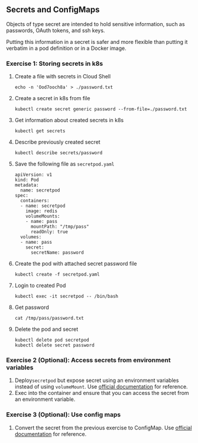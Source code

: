 ## Secrets and ConfigMaps

Objects of type secret are intended to hold sensitive information, such as passwords, OAuth tokens, and ssh keys.

Putting this information in a secret is safer and more flexible than putting it verbatim in a pod definition or in a Docker image.

### Exercise 1: Storing secrets in k8s

1. Create a file with secrets in Cloud Shell
    ```
    echo -n 'Ood7ooch8a' > ./password.txt
    ```

1. Create a secret in k8s from file
    ```
    kubectl create secret generic password --from-file=./password.txt
    ```

1. Get information about created secrets in k8s
    ```
    kubectl get secrets
    ```

1. Describe previously created secret
    ```
    kubectl describe secrets/password
    ```

1. Save the following file as `secretpod.yaml`
    ```
    apiVersion: v1
    kind: Pod
    metadata:
      name: secretpod
    spec:
      containers:
      - name: secretpod
        image: redis
        volumeMounts:
        - name: pass
          mountPath: "/tmp/pass"
          readOnly: true
      volumes:
      - name: pass
        secret:
          secretName: password
    ```

1. Create the pod with attached secret password file
    ```
    kubectl create -f secretpod.yaml
    ```

1. Login to created Pod
    ```
    kubectl exec -it secretpod -- /bin/bash
    ```

1. Get password
    ```
    cat /tmp/pass/password.txt
    ```

1. Delete the pod and secret
    ```
    kubectl delete pod secretpod
    kubectl delete secret password
    ```

### Exercise 2 (Optional): Access secrets from environment variables

1. Deploy`secretpod` but expose secret using an environment variables instead of using `volumeMount`. Use [official documentation](https://kubernetes.io/docs/concepts/configuration/secret/#using-secrets-as-environment-variables) for reference.
1. Exec into the container and ensure that you can access the secret from an environment variable.

### Exercise 3 (Optional): Use config maps
1. Convert the secret from the previous exercise to ConfigMap. Use [official documentation](https://kubernetes.io/docs/tasks/configure-pod-container/configure-pod-configmap/) for reference.
